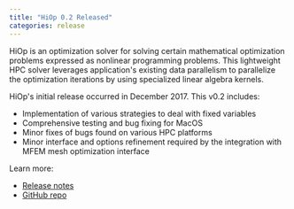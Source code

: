 ```yaml
---
title: "HiOp 0.2 Released"
categories: release
---
```


HiOp is an optimization solver for solving certain mathematical optimization problems expressed as nonlinear programming problems. This lightweight HPC solver leverages application's existing data parallelism to parallelize the optimization iterations by using specialized linear algebra kernels.

HiOp's initial release occurred in December 2017. This v0.2 includes:
- Implementation of various strategies to deal with fixed variables
- Comprehensive testing and bug fixing for MacOS
- Minor fixes of bugs found on various HPC platforms
- Minor interface and options refinement required by the integration with MFEM mesh optimization interface

Learn more:
- [Release notes](https://github.com/LLNL/hiop/releases)
- [GitHub repo](https://github.com/LLNL/hiop)
